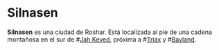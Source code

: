 # Silnasen

**Silnasen** es una ciudad de Roshar. Está localizada al pie de una cadena montañosa en el sur de #[Jah Keved](locations/jah-keved), próxima a #[Triax](locations/triax) y #[Bavland](locations/bavland).
